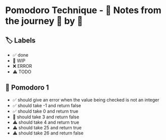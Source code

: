 # Pomodoro Technique - 📝 Notes from the journey 🍅 by 🍅


## 🏷️ Labels

- ✅ done
- 🚧 WIP
- ❌ ERROR
- ⚠ TODO

## 🍅 Pomodoro 1

- ✅ should give an error when the value being checked is not an integer
- ✅ should take -1 and return false
- ✅ should take  0 and return true
- 🚧 should take  3 and return false
- ⚠ should take  4 and return true
- ⚠ should take 25 and return true
- ⚠ should take 26 and return false
